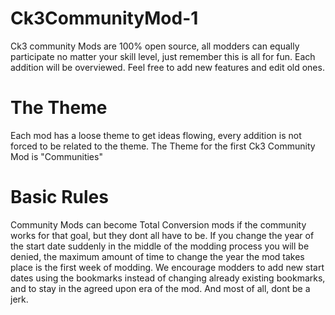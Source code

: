 # Ck3CommunityMod-1
Ck3 community Mods are 100% open source, all modders can equally participate no matter your skill level, just remember this is all for fun.
Each addition will be overviewed. Feel free to add new features and edit old ones.
# The Theme
Each mod has a loose theme to get ideas flowing, every addition is not forced to be related to the theme.
The Theme for the first Ck3 Community Mod is "Communities"
# Basic Rules
Community Mods can become Total Conversion mods if the community works for that goal, but they dont all have to be.
If you change the year of the start date suddenly in the middle of the modding process you will be denied, the maximum amount of time to change the year the mod takes place is the first week of modding.
We encourage modders to add new start dates using the bookmarks instead of changing already existing bookmarks, and to stay in the agreed upon era of the mod.
And most of all, dont be a jerk.
